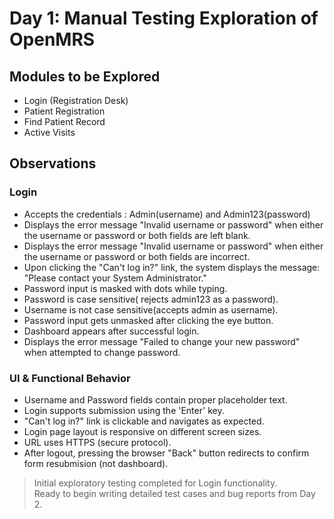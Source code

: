 # Day 1: Manual Testing Exploration of OpenMRS
## Modules to be Explored
- Login (Registration Desk)
- Patient Registration
- Find Patient Record
- Active Visits
## Observations
### Login
- Accepts the credentials : Admin(username) and Admin123(password)
- Displays the error message "Invalid username or password" when either the username or password or both fields are left blank.
- Displays the error message "Invalid username or password" when either the username or password or both fields are incorrect.
- Upon clicking the "Can't log in?" link, the system displays the message: "Please contact your System Administrator."
- Password input is masked with dots while typing.
- Password is case sensitive( rejects admin123 as a password).
- Username is not case sensitive(accepts admin as username).
- Password input gets unmasked after clicking the eye button.
- Dashboard appears after successful login.
- Displays the error message "Failed to change your new password" when attempted to change password.

### UI & Functional Behavior
- Username and Password fields contain proper placeholder text.
- Login supports submission using the 'Enter' key.
- "Can't log in?" link is clickable and navigates as expected.
- Login page layout is responsive on different screen sizes.
- URL uses HTTPS (secure protocol).
- After logout, pressing the browser "Back" button redirects to confirm form resubmision (not dashboard).

>  Initial exploratory testing completed for Login functionality.  
>  Ready to begin writing detailed test cases and bug reports from Day 2.

